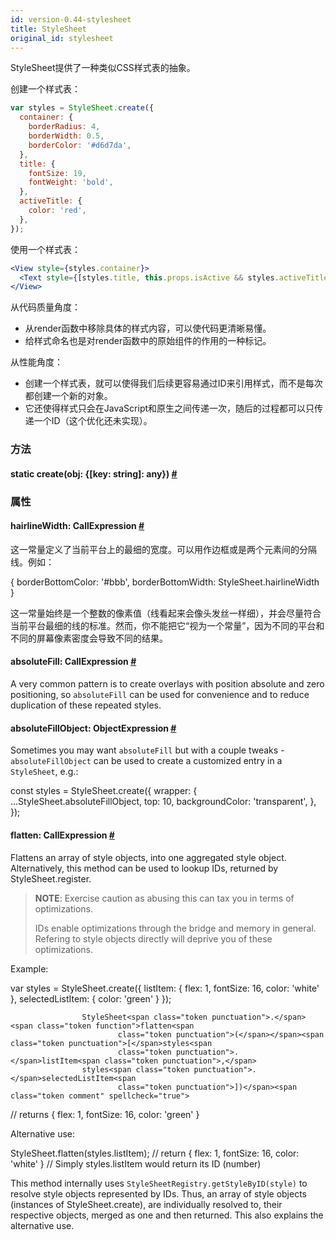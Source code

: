 ```yaml
---
id: version-0.44-stylesheet
title: StyleSheet
original_id: stylesheet
---
```


StyleSheet提供了一种类似CSS样式表的抽象。

创建一个样式表：

```jsx
var styles = StyleSheet.create({
  container: {
    borderRadius: 4,
    borderWidth: 0.5,
    borderColor: '#d6d7da',
  },
  title: {
    fontSize: 19,
    fontWeight: 'bold',
  },
  activeTitle: {
    color: 'red',
  },
});
```

使用一个样式表：

```jsx
<View style={styles.container}>
  <Text style={[styles.title, this.props.isActive && styles.activeTitle]} />
</View>
```

从代码质量角度：

* 从render函数中移除具体的样式内容，可以使代码更清晰易懂。
* 给样式命名也是对render函数中的原始组件的作用的一种标记。

从性能角度：

* 创建一个样式表，就可以使得我们后续更容易通过ID来引用样式，而不是每次都创建一个新的对象。
* 它还使得样式只会在JavaScript和原生之间传递一次，随后的过程都可以只传递一个ID（这个优化还未实现）。

### 方法

<div class="props">
	<div class="prop"><h4 class="propTitle"><a class="anchor" name="create"></a><span class="propType">static </span>create<span class="propType">(obj: {[key: string]: any})</span> <a class="hash-link" href="#create">#</a></h4></div>
</div>

### 属性

<div class="props">
	<div class="prop"><h4 class="propTitle"><a class="anchor" name="hairlinewidth"></a>hairlineWidth<span class="propType">: CallExpression</span> <a class="hash-link" href="#hairlinewidth">#</a></h4><div>
	<p>这一常量定义了当前平台上的最细的宽度。可以用作边框或是两个元素间的分隔线。例如：</p>
	<div class="prism language-javascript">  <span class="token punctuation">{</span>
    borderBottomColor<span class="token punctuation">:</span> <span class="token string">'#bbb'</span><span class="token punctuation">,</span>
    borderBottomWidth<span class="token punctuation">:</span> StyleSheet<span class="token punctuation">.</span>hairlineWidth
  <span class="token punctuation">}</span></div>
  <p>这一常量始终是一个整数的像素值（线看起来会像头发丝一样细），并会尽量符合当前平台最细的线的标准。然而，你不能把它“视为一个常量”，因为不同的平台和不同的屏幕像素密度会导致不同的结果。</p></div>
  </div>
  <div class="prop"><h4 class="propTitle"><a class="anchor" name="absolutefill"></a>absoluteFill<span class="propType">: CallExpression</span>
    <a class="hash-link" href="#absolutefill">#</a></h4>
    <div><p>A very common pattern is to create overlays with position absolute and zero positioning,
        so <code>absoluteFill</code> can be used for convenience and to reduce duplication of these repeated
        styles.</p></div>
</div>
<div class="prop"><h4 class="propTitle"><a class="anchor" name="absolutefillobject"></a>absoluteFillObject<span
        class="propType">: ObjectExpression</span> <a class="hash-link"
                                                      href="#absolutefillobject">#</a></h4>
    <div><p>Sometimes you may want <code>absoluteFill</code> but with a couple tweaks - <code>absoluteFillObject</code>
        can be
        used to create a customized entry in a <code>StyleSheet</code>, e.g.:</p>
        <p> const styles = StyleSheet.create({
            wrapper: {
            ...StyleSheet.absoluteFillObject,
            top: 10,
            backgroundColor: 'transparent',
            },
            });</p></div>
</div>
	<div class="prop"><h4 class="propTitle"><a class="anchor" name="flatten"></a>flatten<span class="propType">: CallExpression</span>
            <a class="hash-link" href="stylesheet.html#flatten">#</a></h4>
            <div><p>Flattens an array of style objects, into one aggregated style object.
                Alternatively, this method can be used to lookup IDs, returned by
                StyleSheet.register.</p>
                <blockquote><p><strong>NOTE</strong>: Exercise caution as abusing this can tax you in terms of
                    optimizations.</p>
                    <p>IDs enable optimizations through the bridge and memory in general. Refering
                        to style objects directly will deprive you of these optimizations.</p></blockquote>
                <p>Example:</p>
                <div class="prism language-javascript"><span class="token keyword">var</span> styles <span
                        class="token operator">=</span> StyleSheet<span class="token punctuation">.</span><span
                        class="token function">create<span class="token punctuation">(</span></span><span
                        class="token punctuation">{</span>
                    listItem<span class="token punctuation">:</span> <span class="token punctuation">{</span>
                    flex<span class="token punctuation">:</span> <span class="token number">1</span><span
                            class="token punctuation">,</span>
                    fontSize<span class="token punctuation">:</span> <span class="token number">16</span><span
                            class="token punctuation">,</span>
                    color<span class="token punctuation">:</span> <span class="token string">'white'</span>
                    <span class="token punctuation">}</span><span class="token punctuation">,</span>
                    selectedListItem<span class="token punctuation">:</span> <span class="token punctuation">{</span>
                    color<span class="token punctuation">:</span> <span class="token string">'green'</span>
                    <span class="token punctuation">}</span>
                    <span class="token punctuation">}</span><span class="token punctuation">)</span><span
                            class="token punctuation">;</span>

                    StyleSheet<span class="token punctuation">.</span><span class="token function">flatten<span
                            class="token punctuation">(</span></span><span class="token punctuation">[</span>styles<span
                            class="token punctuation">.</span>listItem<span class="token punctuation">,</span>
                    styles<span class="token punctuation">.</span>selectedListItem<span
                            class="token punctuation">])</span><span class="token comment" spellcheck="true">
// returns { flex: 1, fontSize: 16, color: 'green' }</span></div>
                <p>Alternative use:</p>
                <div class="prism language-javascript">StyleSheet<span class="token punctuation">.</span><span
                        class="token function">flatten<span class="token punctuation">(</span></span>styles<span
                        class="token punctuation">.</span>listItem<span class="token punctuation">)</span><span
                        class="token punctuation">;</span><span class="token comment" spellcheck="true">
// return { flex: 1, fontSize: 16, color: 'white' }
</span><span class="token comment" spellcheck="true">// Simply styles.listItem would return its ID (number)</span></div>
                <p>This method internally uses <code>StyleSheetRegistry.getStyleByID(style)</code>
                    to resolve style objects represented by IDs. Thus, an array of style
                    objects (instances of StyleSheet.create), are individually resolved to,
                    their respective objects, merged as one and then returned. This also explains
                    the alternative use.</p></div>
    </div>
</div>

